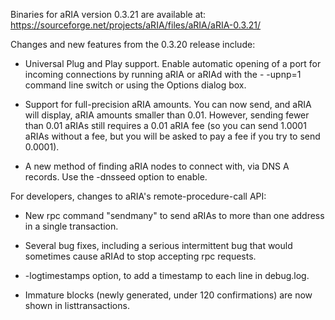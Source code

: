 Binaries for aRIA version 0.3.21 are available at:
  https://sourceforge.net/projects/aRIA/files/aRIA/aRIA-0.3.21/

Changes and new features from the 0.3.20 release include:

* Universal Plug and Play support.  Enable automatic opening of a port for incoming connections by running aRIA or aRIAd with the - -upnp=1 command line switch or using the Options dialog box.

* Support for full-precision aRIA amounts.  You can now send, and aRIA will display, aRIA amounts smaller than 0.01.  However, sending fewer than 0.01 aRIAs still requires a 0.01 aRIA fee (so you can send 1.0001 aRIAs without a fee, but you will be asked to pay a fee if you try to send 0.0001).

* A new method of finding aRIA nodes to connect with, via DNS A records. Use the -dnsseed option to enable.

For developers, changes to aRIA's remote-procedure-call API:

* New rpc command "sendmany" to send aRIAs to more than one address in a single transaction.

* Several bug fixes, including a serious intermittent bug that would sometimes cause aRIAd to stop accepting rpc requests. 

* -logtimestamps option, to add a timestamp to each line in debug.log.

* Immature blocks (newly generated, under 120 confirmations) are now shown in listtransactions.
